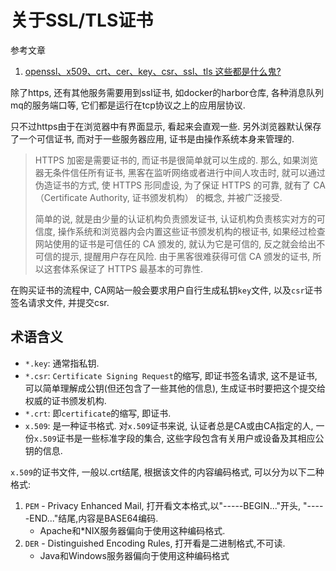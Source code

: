 # 关于SSL/TLS证书

参考文章

1. [openssl、x509、crt、cer、key、csr、ssl、tls 这些都是什么鬼?](https://www.cnblogs.com/lan1x/p/5872915.html)

除了https, 还有其他服务需要用到ssl证书, 如docker的harbor仓库, 各种消息队列mq的服务端口等, 它们都是运行在tcp协议之上的应用层协议. 

只不过https由于在浏览器中有界面显示, 看起来会直观一些. 另外浏览器默认保存了一个可信证书, 而对于一些服务器应用, 证书是由操作系统本身来管理的.

> HTTPS 加密是需要证书的, 而证书是很简单就可以生成的. 那么, 如果浏览器无条件信任所有证书, 黑客在监听网络或者进行中间人攻击时, 就可以通过伪造证书的方式, 使 HTTPS 形同虚设, 为了保证 HTTPS 的可靠, 就有了 CA（Certificate Authority, 证书颁发机构） 的概念, 并被广泛接受. 
> 
> 简单的说, 就是由少量的认证机构负责颁发证书, 认证机构负责核实对方的可信度, 操作系统和浏览器内会内置这些证书颁发机构的根证书, 如果经过检查网站使用的证书是可信任的 CA 颁发的, 就认为它是可信的, 反之就会给出不可信的提示, 提醒用户存在风险. 由于黑客很难获得可信 CA 颁发的证书, 所以这套体系保证了 HTTPS 最基本的可靠性. 

在购买证书的流程中, CA网站一般会要求用户自行生成私钥`key`文件, 以及`csr`证书签名请求文件, 并提交csr.

## 术语含义

- `*.key`: 通常指私钥.
- `*.csr`: `Certificate Signing Request`的缩写, 即证书签名请求, 这不是证书, 可以简单理解成公钥(但还包含了一些其他的信息), 生成证书时要把这个提交给权威的证书颁发机构.
- `*.crt`: 即`certificate`的缩写, 即证书.
- `x.509`: 是一种证书格式. 对`x.509`证书来说, 认证者总是CA或由CA指定的人, 一份`x.509`证书是一些标准字段的集合, 这些字段包含有关用户或设备及其相应公钥的信息.

`x.509`的证书文件, 一般以.crt结尾, 根据该文件的内容编码格式, 可以分为以下二种格式: 

1. `PEM` - Privacy Enhanced Mail, 打开看文本格式,以"-----BEGIN..."开头, "-----END..."结尾,内容是BASE64编码.
    - Apache和*NIX服务器偏向于使用这种编码格式.
2. `DER` - Distinguished Encoding Rules, 打开看是二进制格式,不可读.
    - Java和Windows服务器偏向于使用这种编码格式
